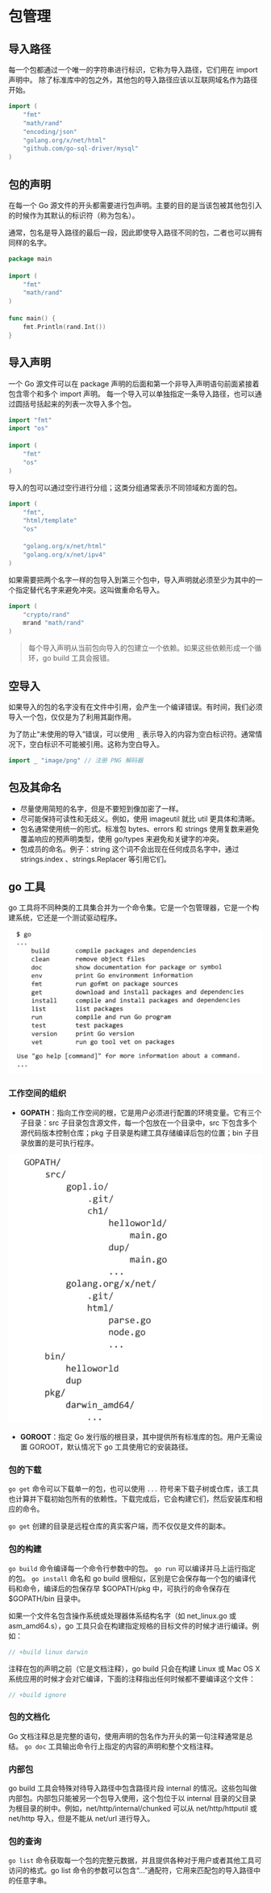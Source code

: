 # 包管理

## 导入路径
每一个包都通过一个唯一的字符串进行标识，它称为导入路径，它们用在 import 声明中。
除了标准库中的包之外，其他包的导入路径应该以互联网域名作为路径开始。

```go
import (
    "fmt"
    "math/rand"
    "encoding/json"
    "golang.org/x/net/html"
    "github.com/go-sql-driver/mysql"
)
```


## 包的声明
在每一个 Go 源文件的开头都需要进行包声明。主要的目的是当该包被其他包引入的时候作为其默认的标识符（称为包名）。

通常，包名是导入路径的最后一段，因此即使导入路径不同的包，二者也可以拥有同样的名字。

```go
package main

import (
    "fmt"
    "math/rand"
)

func main() {
    fmt.Println(rand.Int())
}
```


## 导入声明
一个 Go 源文件可以在 package 声明的后面和第一个非导入声明语句前面紧接着包含零个和多个 import 声明。
每一个导入可以单独指定一条导入路径，也可以通过圆括号括起来的列表一次导入多个包。

```go
import "fmt"
import "os"

import (
    "fmt"
    "os"
)
```

导入的包可以通过空行进行分组；这类分组通常表示不同领域和方面的包。

```go
import (
    "fmt",
    "html/template"
    "os"

    "golang.org/x/net/html"
    "golang.org/x/net/ipv4"
)
```

如果需要把两个名字一样的包导入到第三个包中，导入声明就必须至少为其中的一个指定替代名字来避免冲突。这叫做重命名导入。

```go
import (
    "crypto/rand"
    mrand "math/rand"
)
```

> 每个导入声明从当前包向导入的包建立一个依赖。如果这些依赖形成一个循环，go build 工具会报错。


## 空导入
如果导入的包的名字没有在文件中引用，会产生一个编译错误。有时间，我们必须导入一个包，仅仅是为了利用其副作用。

为了防止“未使用的导入”错误，可以使用 `_` 表示导入的内容为空白标识符。通常情况下，空白标识不可能被引用。这称为空白导入。

```go
import _ "image/png" // 注册 PNG 解码器
```


## 包及其命名
- 尽量使用简短的名字，但是不要短到像加密了一样。
- 尽可能保持可读性和无歧义。例如，使用 imageutil 就比 util 更具体和清晰。
- 包名通常使用统一的形式。标准包 bytes、errors 和 strings 使用复数来避免覆盖响应的预声明类型，使用 go/types 来避免和关键字的冲突。
- 包成员的命名。例子：string 这个词不会出现在任何成员名字中，通过 strings.index 、strings.Replacer 等引用它们。


## go 工具
go 工具将不同种类的工具集合并为一个命令集。它是一个包管理器，它是一个构建系统，它还是一个测试驱动程序。

![go tool](./images/go-tool.png)

### 工作空间的组织
- **GOPATH**：指向工作空间的根，它是用户必须进行配置的环境变量。它有三个子目录：src 子目录包含源文件，每一个包放在一个目录中，src 下包含多个源代码版本控制仓库；pkg 子目录是构建工具存储编译后包的位置；bin 子目录放置的是可执行程序。
  
![go workspace](./images/go-workspace.png)

- **GOROOT**：指定 Go 发行版的根目录，其中提供所有标准库的包。用户无需设置 GOROOT，默认情况下 go 工具使用它的安装路径。

### 包的下载
`go get` 命令可以下载单一的包，也可以使用 `...` 符号来下载子树或仓库，该工具也计算并下载初始包所有的依赖性。下载完成后，它会构建它们，然后安装库和相应的命令。

`go get` 创建的目录是远程仓库的真实客户端，而不仅仅是文件的副本。

### 包的构建
`go build` 命令编译每一个命令行参数中的包。
`go run` 可以编译并马上运行指定的包。
`go install` 命名和 go build 很相似，区别是它会保存每一个包的编译代码和命令，编译后的包保存早 $GOPATH/pkg 中，可执行的命令保存在 $GOPATH/bin 目录中。

如果一个文件名包含操作系统或处理器体系结构名字（如 net_linux.go 或 asm_amd64.s），go 工具只会在构建指定规格的目标文件的时候才进行编译。例如：

```go
// +build linux darwin
```

注释在包的声明之前（它是文档注释），go build 只会在构建 Linux 或 Mac OS X 系统应用的时候才会对它编译，下面的注释指出任何时候都不要编译这个文件：

```go
// +build ignore
```

### 包的文档化
Go 文档注释总是完整的语句，使用声明的包名作为开头的第一句注释通常是总结。
`go doc` 工具输出命令行上指定的内容的声明和整个文档注释。

### 内部包
go build 工具会特殊对待导入路径中包含路径片段 internal 的情况。这些包叫做内部包。内部包只能被另一个包导入使用，这个包位于以 internal 目录的父目录为根目录的树中。例如，net/http/internal/chunked 可以从 net/http/httputil 或 net/http 导入，但是不能从 net/url 进行导入。

### 包的查询
`go list`  命令获取每一个包的完整元数据，并且提供各种对于用户或者其他工具可访问的格式。go list 命令的参数可以包含“...”通配符，它用来匹配包的导入路径中的任意字串。
